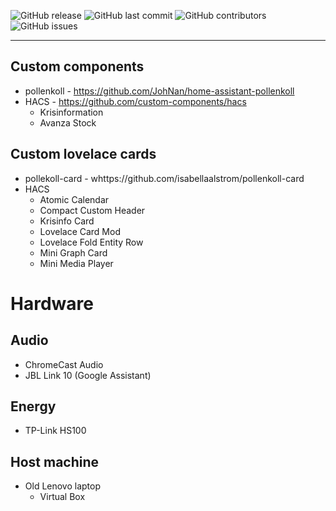 ![GitHub release](https://img.shields.io/github/release-pre/adr29truck/homeassistant.svg?style=for-the-badge&color=success)
![GitHub last commit](https://img.shields.io/github/last-commit/adr29truck/homeassistant.svg?style=for-the-badge&color=success)
![GitHub contributors](https://img.shields.io/github/contributors/adr29truck/HomeAssistant.svg?style=for-the-badge&color=success)
![GitHub issues](https://img.shields.io/github/issues-raw/adr29truck/HomeAssistant.svg?style=for-the-badge&color=critical)

***
## Custom components
* pollenkoll - https://github.com/JohNan/home-assistant-pollenkoll
* HACS - https://github.com/custom-components/hacs
  * Krisinformation
  * Avanza Stock

## Custom lovelace cards
* pollekoll-card - whttps://github.com/isabellaalstrom/pollenkoll-card
* HACS
  * Atomic Calendar
  * Compact Custom Header
  * Krisinfo Card
  * Lovelace Card Mod
  * Lovelace Fold Entity Row
  * Mini Graph Card
  * Mini Media Player

# Hardware

## Audio
* ChromeCast Audio
* JBL Link 10 (Google Assistant)

## Energy
* TP-Link HS100

## Host machine
* Old Lenovo laptop
  - Virtual Box